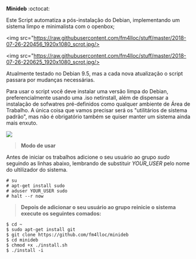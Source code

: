 
**Minideb** :octocat:

Este Script automatiza a pós-instalação do Debian, implementando um sistema limpo e minimalista com o openbox;

<img src="https://raw.githubusercontent.com/fm4lloc/stuff/master/2018-07-26-220456_1920x1080_scrot.jpg/>
          
<img src="https://raw.githubusercontent.com/fm4lloc/stuff/master/2018-07-26-220625_1920x1080_scrot.jpg/>

Atualmente testado no Debian 9.5, mas a cada nova atualização o script passara por mudanças necessárias.

Para usar o script você deve instalar uma versão limpa do Debian, preferencialmente usando uma .iso netinstall, além de dispensar a instalação de sofwatres pré-definidos como qualquer ambiente de Área de Trabalho. A única coisa que vamos precisar será os "utilitários de sistema padrão", mas não é obrigatório também se quiser manter um sistema ainda mais enxuto.

<img src="https://raw.githubusercontent.com/fm4lloc/stuff/master/2018-07-26-120025_1920x1080_scrot.jpg"/>

> **Modo de usar**

Antes de iniciar os trabalhos adicione o seu usuário ao grupo *sudo* seguindo as linhas abaixo, lembrando de substituir *YOUR_USER* pelo nome do ultilizador do sistema.

```
# su
# apt-get install sudo
# aduser YOUR_USER sudo
# halt --r now
```
> **Depois de adicionar o seu usuário ao grupo reinicie o sistema execute os seguintes comados:**
```
$ cd ~
$ sudo apt-get install git
$ git clone https://github.com/fm4lloc/minideb
$ cd minideb
$ chmod +x ./install.sh
$ ./install -i
```
